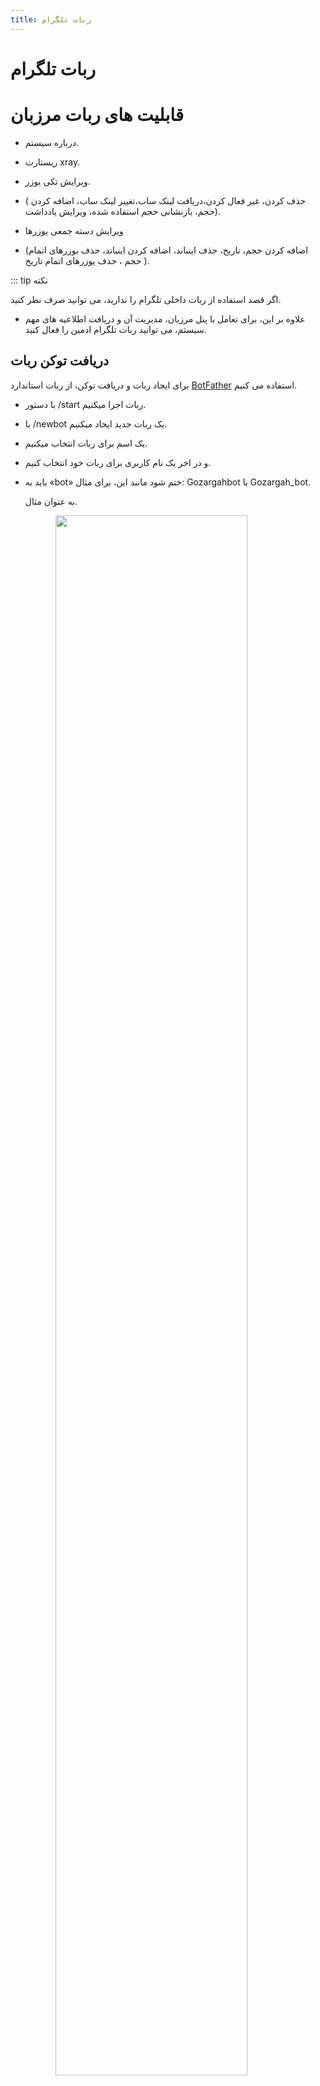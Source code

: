 ```yaml
---
title: ربات تلگرام
---
```

# ربات تلگرام 


# قابلیت های ربات مرزبان

- درباره سیستم.
- ریستارت xray.
- ویرایش تکی یوزر.
- ( حذف کردن، غیر فعال کردن،دریافت لینک ساب،تغییر لینک ساب، اضافه کردن حجم،  بازنشانی حجم استفاده شده، ویرایش یادداشت).
  
- ویرایش دسته جمعی یوزرها
- (اضافه کردن حجم، تاریخ، حذف اینباند، اضافه کردن اینباند، حذف یوزرهای اتمام حجم ، حذف یوزرهای اتمام تاریخ ).

::: tip نکته 

اگر قصد استفاده از ربات داخلی تلگرام را ندارید، می توانید صرف نظر کنید.




- علاوه بر این، برای تعامل با پنل مرزبان، مدیریت آن و دریافت اطلاعیه های مهم سیستم، می توانید ربات تلگرام ادمین را فعال کنید.



## دریافت توکن ربات

برای ایجاد ربات و دریافت توکن، از ربات استاندارد [BotFather](https://t.me/BotFather) استفاده می کنیم.


- با دستور /start ربات اجرا میکنیم.

- با  /newbot یک ربات جدید ایجاد میکنیم.
- یک اسم برای ربات انتخاب میکنیم.
- و در اخر یک نام کاربری برای ربات خود انتخاب کنیم.
- باید به «bot» ختم شود  مانند این، برای مثال: Gozargahbot یا Gozargah_bot.

  به عنوان مثال.



   <img src="https://i.imgocean.com/InShot_20240122_2302492662db8fdc1d1166bb4.jpeg" style="display:block; margin:auto; width:80%" />

- در خروجی پیامی حاوی یک نشانی یا(توکن) دریافت میکنیم.

 <img src="https://i.imgocean.com/InShot_20240122_0007352867cd5018e340e6f2b.jpeg" style="display:block; margin:auto; width:100%" />
 
- این مقدار را یادداشت کنیم و به تنظیمات بعدی برویم.
## دریافت شناسه (های) مدیر
- از آنجایی که دسترسی به این ربات تنها برای شما یا لیست محدودی از مدیران در دسترس خواهد بود، باید به صراحت شناسه تلگرام افرادی که مجاز به استفاده از آن هستند را مشخص کنیم.

  دریافت آیدی تلگرام از ربات [ID Bot](https://t.me/username_to_id_bot) استفاده می کنیم.


- ربات استارت کنید.
<img src="https://i.imgocean.com/IMG_20240122_231102_6644592eebb9068d275.jpeg" style="display:block; margin:auto; width:100%" />

- در خروجی پیامی حاویYour ID  دریافت میکنیم.
- این مقدار را یادداشت کنیم و به تنظیمات بعدی برویم.

::: tip  نکته 
اگر قصد دارید که لاگ های پنل جدا باشد یک کانال ایجاد کنید در آن یک متن بفرستید و متن  برای ربات فوروارد کنید درخروجی ایدی کانال دریافت میکنیم 
:::
::: tip  نکته 
ربات باید عضو کانال و ادمین باشد 
:::
## ویرایش  .env
  
  

- اکنون باید تمام این داده ها را در مرزبان مشخص کنیم.
- برای این کار باید متغیرهای مربوطه را در فایل .envبا برداشتن  کامنت `#`یا اضافه کردن آنها به انتهای فایل و تخصیص مقادیر به دست آمده قبلی در فایل تنظیم کنیم.

  
| متغیر                    |  معنی  |
|----------------:|-----------:|
| `TELEGRAM_API_TOKEN`           | توکن ربات تلگرام|       
| `TELEGRAM_ADMIN_ID`|آیدی عددی ادمین در تلگرام.شناسه سرپرست الزامی است ، اگر نیاز به دسترسی به چندین سرپرست دارید،شناسه آنها را مشخص کنید و با کاما `,`از هم جدا کنید|
| `TELEGRAM_LOGGER_CHANNEL_ID` | کانال اختیاری برای لاگ های پنل        |  
| `TELGRAM_DEFAULT_VLESS_FLOW`  | اختیاری ، مقدار flow برای اینباند VLESS فعال میکند   |    
| `TELEGRAM_PROXY_URL`       | اجرای ربات از طریق پروکسی |
 
<br>

- پس از آن، برای اعمال تغییرات، باید مرزبان را مجددا راه اندازی کنید

  ```bash
  sudo marzban restart
  ```

## راه اندازی

- پس از راه اندازی مجدد مرزبان، می توانید به رباتی که قبلا ساخته اید بروید وشروع به استفاده کنید.

<img src="https://i.imgocean.com/InShot_20240122_23155534347f26338828eae0d.jpeg" style="display:block; margin:auto; width:60%" />
  
